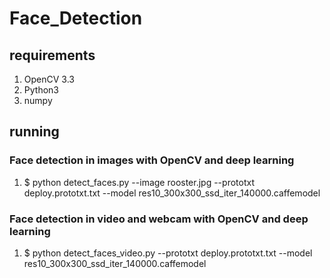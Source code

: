 # Face_Detection

## requirements
1. OpenCV 3.3
2. Python3
3. numpy

## running
### Face detection in images with OpenCV and deep learning
1. $ python detect_faces.py --image rooster.jpg --prototxt deploy.prototxt.txt --model res10_300x300_ssd_iter_140000.caffemodel

### Face detection in video and webcam with OpenCV and deep learning
1. $ python detect_faces_video.py --prototxt deploy.prototxt.txt --model res10_300x300_ssd_iter_140000.caffemodel
